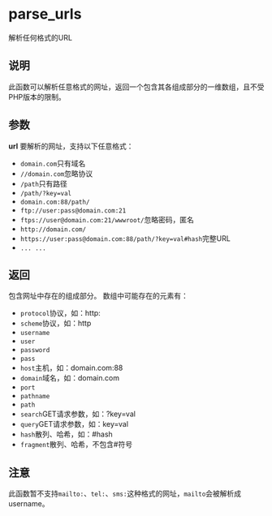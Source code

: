 parse_urls
======
解析任何格式的URL


说明
---
此函数可以解析任意格式的网址，返回一个包含其各组成部分的一维数组，且不受PHP版本的限制。


参数
---
**url**
要解析的网址，支持以下任意格式：
- ``domain.com``只有域名
- ``//domain.com``忽略协议
- ``/path``只有路径
- ``/path/?key=val``
- ``domain.com:88/path/``
- ``ftp://user:pass@domain.com:21``
- ``ftps://user@domain.com:21/wwwroot/``忽略密码，匿名
- ``http://domain.com/``
- ``https://user:pass@domain.com:88/path/?key=val#hash``完整URL
- ``... ...``


返回
---
包含网址中存在的组成部分。
数组中可能存在的元素有：
- ``protocol``协议，如：http:
- ``scheme``协议，如：http
- ``username``
- ``user``
- ``password``
- ``pass``
- ``host``主机，如：domain.com:88
- ``domain``域名，如：domain.com
- ``port``
- ``pathname``
- ``path``
- ``search``GET请求参数，如：?key=val
- ``query``GET请求参数，如：key=val
- ``hash``散列、哈希，如：#hash
- ``fragment``散列、哈希，不包含#符号


注意
---
此函数暂不支持``mailto:``、``tel:``、``sms:``这种格式的网址，``mailto``会被解析成username。
